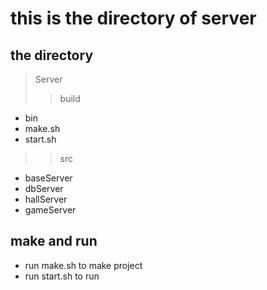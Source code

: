 # this is the directory of server
## the directory
> Server
>> build
- bin
- make.sh
- start.sh
>> src
- baseServer
- dbServer
- hallServer
- gameServer

## make and run
- run make.sh to make project
- run start.sh to run
